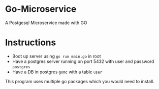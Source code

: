 # Go-Microservice

A Postgesql Microservice made with GO

# Instructions

- Boot up server using `go run main.go` in root
- Have a postgres server running on port 5432 with user and password `postgres`
- Have a DB in postgres `gomc` with a table `user` 

This program uses multiple go packages which you would need to install.
